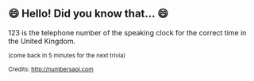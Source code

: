 ## 😄 Hello! Did you know that... 😄
123 is the telephone number of the speaking clock for the correct time in the United Kingdom.

<sup>(come back in 5 minutes for the next trivia)</sup>


<sup>Credits: http://numbersapi.com</sup>
